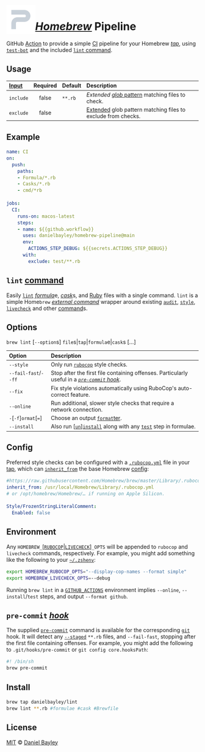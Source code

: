 <img src="icon.svg" width="15%" align="left">

_[Homebrew]_ Pipeline
=====================
GitHub [Action] to provide a simple [CI] pipeline for your Homebrew _[tap]_,
using [`test-bot`] and the included [`lint` command].

Usage
---------------------------------------------------------------------------------------------------
| [Input]   | Required | Default | Description                                                    |
|:----------|:--------:|:--------|:---------------------------------------------------------------|
| `include` |  false   | `**.rb` | _Extended_ [_glob_ pattern] matching files to check.           |
| `exclude` |  false   |         | [Extended] glob pattern matching files to exclude from checks. |

Example
-------
~~~ yaml
name: CI
on:
  push:
    paths:
    - Formula/*.rb
    - Casks/*.rb
    - cmd/*rb

jobs:
  CI:
    runs-on: macos-latest
    steps:
    - name: ${{github.workflow}}
      uses: danielbayley/homebrew-pipeline@main
      env:
        ACTIONS_STEP_DEBUG: ${{secrets.ACTIONS_STEP_DEBUG}}
      with:
        exclude: test/**.rb
~~~

`lint` [command]
----------------
Easily [`lint`] [_formula_]e, [_cask_]s, and [Ruby] files with a single command. `lint` is a simple
Home`brew` _[external command]_ wrapper around existing [`audit`], [`style`], [`livecheck`] and other [command]s.

Options
-------
`brew lint` [`--option`s] `file`s|`tap`|`formula`e|`cask`s […]

| Option                | Description                                                                                    |
|:----------------------|:-----------------------------------------------------------------------------------------------|
| `--style`             | Only run [`rubocop`] style checks.                                                             |
| `--fail-fast`/`--ff`  | Stop after the first file containing offenses. Particularly useful in a _[`pre-commit` hook]_. |
| `--fix`               | Fix style violations automatically using RuboCop's auto-correct feature.                       |
| `--online`            | Run additional, slower style checks that require a network connection.                         |
| `-`[`-f`]`ormat`[`=`] | Choose an output [`format`ter].                                                                |
| `--install`           | Also run [[`un`]][`install`] along with any [`test`] step in formulae.                         |

Config
------
Preferred style checks can be configured with a [`.rubocop.yml`] file in your [tap],
which can [`inherit_from`] the base Homebrew [config]:
~~~ yaml
#https://raw.githubusercontent.com/Homebrew/brew/master/Library/.rubocop.yml
inherit_from: /usr/local/Homebrew/Library/.rubocop.yml
# or /opt/homebrew/Homebrew/… if running on Apple Silicon.

Style/FrozenStringLiteralComment:
  Enabled: false
~~~

Environment
-----------
Any `HOMEBREW_`[[`RUBOCOP`][rubocopts]|[`LIVECHECK`]]`_OPTS` will be appended to `rubocop` and `livecheck` commands,
respectively. For example, you might add something like the following to your [`~/.zshenv`]:
~~~ sh
export HOMEBREW_RUBOCOP_OPTS="--display-cop-names --format simple"
export HOMEBREW_LIVECHECK_OPTS=--debug
~~~

Running `brew lint` in a [`GITHUB_ACTIONS`][action] environment implies `--online`,
`--install`/`test` steps, and output `--format github`.

`pre-commit` _[hook]_
---------------------
The supplied [`pre-commit`] command is available for the corresponding [`git`] hook.
It will detect any [`--staged`] `**.rb` files, and `--fail-fast`, stopping after the first file containing offenses.
For example, you might add the following to `.git/hooks/pre-commit` or `git config core.hooksPath`:
~~~ sh
#! /bin/sh
brew pre-commit
~~~

Install
-------
~~~ sh
brew tap danielbayley/lint
brew lint **.rb #formulae #cask #Brewfile
~~~

License
-------
[MIT] © [Daniel Bayley]

[MIT]:                LICENSE.md
[Daniel Bayley]:      https://github.com/danielbayley

[action]:             https://docs.github.com/actions
[ci]:                 https://docs.github.com/actions/automating-builds-and-tests/about-continuous-integration
[environment]:        https://docs.github.com/actions/learn-github-actions/environment-variables
[input]:              https://docs.github.com/actions/creating-actions/metadata-syntax-for-github-actions#inputs

[homebrew]:           https://brew.sh
[tap]:                https://docs.brew.sh/Taps
[_formula_]:          https://docs.brew.sh/Formula-Cookbook
[_cask_]:             https://docs.brew.sh/Cask-Cookbook
[external command]:   https://docs.brew.sh/External-Commands
[command]:            https://docs.brew.sh/Manpage#developer-commands
[`test-bot`]:         https://github.com/Homebrew/homebrew-test-bot#readme
[`audit`]:            https://docs.brew.sh/Manpage#audit-options-formulacask-
[`style`]:            https://docs.brew.sh/Manpage#style-options-filetapformulacask-
[`livecheck`]:        https://docs.brew.sh/Manpage#livecheck-lc-options-formulacask-
[`install`]:          https://docs.brew.sh/Manpage#install-options-formulacask-
[`un`]:               https://docs.brew.sh/Manpage#uninstall-remove-rm-options-installed_formulainstalled_cask-
[`test`]:             https://docs.brew.sh/Manpage#test-options-installed_formula-

[`lint`]:             https://en.wikipedia.org/wiki/Lint_(software)
[`lint` command]:     #lint-command

[ruby]:               https://ruby-lang.org
[`rubocop`]:          https://rubocop.org
[`.rubocop.yml`]:     https://docs.rubocop.org/rubocop/configuration
[`inherit_from`]:     https://docs.rubocop.org/rubocop/configuration.html#inheritance
[config]:             https://github.com/Homebrew/brew/blob/master/Library/.rubocop.yml
[rubocopts]:          https://docs.rubocop.org/rubocop/usage/basic_usage#command-line-flags
[`format`ter]:        https://docs.rubocop.org/rubocop/formatters

[`git`]:              https://git-scm.com
[`--staged`]:         https://git-scm.com/docs/git-diff#Documentation/git-diff.txt-emgitdiffemltoptionsgt--cached--merge-baseltcommitgt--ltpathgt82308203
[hook]:               https://git-scm.com/docs/githooks
[`pre-commit` hook]:  #pre-commit-hook
[`pre-commit`]:       https://git-scm.com/docs/githooks#_pre_commit

[_glob_ pattern]:     https://globster.xyz
[extended]:           https://zsh.sourceforge.io/Doc/Release/Options.html#index-brace-expansion_002c-extending

[`~/.zshenv`]:        https://zsh.sourceforge.io/Intro/intro_3.html
